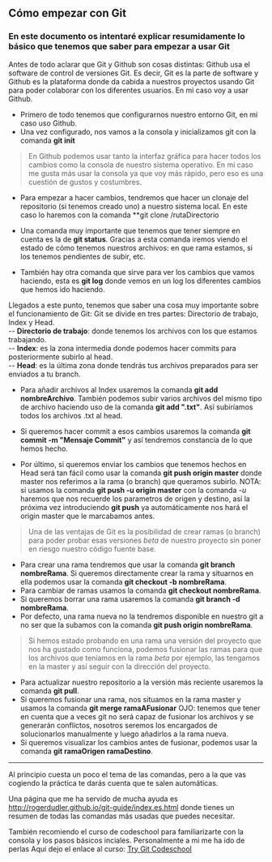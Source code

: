 ## Cómo empezar con Git


### En este documento os intentaré explicar resumidamente lo básico que tenemos que saber para empezar a usar Git


Antes de todo aclarar que Git y Github son cosas distintas: Github usa el software de control de versiones Git. Es decir, Git es la parte de software y Github es la plataforma donde da cabida a nuestros proyectos usando Git para poder colaborar con los diferentes usuarios.
En mi caso voy a usar Github.


- Primero de todo tenemos que configurarnos nuestro entorno Git, en mi caso uso Github.
- Una vez configurado, nos vamos a la consola y inicializamos git con la comanda **git init**


> En Github podemos usar tanto la interfaz gráfica para hacer todos los cambios como la consola de nuestro sistema operativo. En mi caso me gusta más usar la consola ya que voy más rápido, pero eso es una cuestión de gustos y costumbres.


- Para empezar a hacer cambios, tendremos que hacer un clonaje del repositorio (si tenemos creado uno) a nuestro sistema local. En este caso lo haremos con la comanda **git clone /rutaDirectorio


- Una comanda muy importante que tenemos que tener siempre en cuenta es la de **git status**. Gracias a esta comanda iremos viendo el estado de cómo tenemos nuestros archivos: en que rama estamos, si los tenemos pendientes de subir, etc.


- También hay otra comanda que sirve para ver los cambios que vamos haciendo, esta es **git log** donde vemos en un log los diferentes cambios que hemos ido haciendo.


Llegados a este punto, tenemos que saber una cosa muy importante sobre el funcionamiento de Git:
Git se divide en tres partes: Directorio de trabajo, Index y Head.  
-- **Directorio de trabajo**: donde tenemos los archivos con los que estamos trabajando.  
-- **Index**: es la zona intermedia donde podemos hacer commits para posteriormente subirlo al head.  
-- **Head**: es la última zona donde tendrás tus archivos preparados para ser enviados a tu branch.


- Para añadir archivos al Index usaremos la comanda **git add nombreArchivo**. También podemos subir varios archivos del mismo tipo de archivo haciendo uso de la comanda **git add ".txt"**. Así subiríamos todos los archivos .txt al head.
- Si queremos hacer commit a esos cambios usaremos la comanda **git commit -m "Mensaje Commit"** y así tendremos constancia de lo que hemos hecho.


- Por último, si queremos enviar los cambios que tenemos hechos en Head será tan fácil como usar la comanda **git push origin master** donde master nos referimos a la rama (o branch) que queramos subirlo. NOTA: si usamos la comanda **git push -u origin master** con la comanda _-u_ haremos que nos recuerde los parametros de origen y destino, así la próxima vez introduciendo **git push** ya automáticamente nos hará el origin master que le marcabamos antes.


> Una de las ventajas de Git es la posibilidad de crear ramas (o branch) para poder probar esas versiones _beta_ de nuestro proyecto sin poner en riesgo nuestro código fuente base.  
- Para crear una rama tendremos que usar la comanda **git branch nombreRama**. Si queremos directamente crear la rama y situarnos en ella podemos usar la comanda **git checkout -b nombreRama**.  
- Para cambiar de ramas usamos la comanda **git checkout nombreRama**.  
- Si queremos borrar una rama usaremos la comanda **git branch -d nombreRama**.  
- Por defecto, una rama nueva no la tendremos disponible en nuestro git a no ser que la subamos con la comanda **git push origin nombreRama**.


> Si hemos estado probando en una rama una versión del proyecto que nos ha gustado como funciona, podemos fusionar las ramas para que los archivos que teníamos en la rama _beta_ por ejemplo, las tengamos en la master y así seguir con la dirección del proyecto.
- Para actualizar nuestro repositorio a la versión más reciente usaremos la comanda **git pull**.  
- Si queremos fusionar una rama, nos situamos en la rama master y usamos la comanda **git merge ramaAFusionar** OJO: tenemos que tener en cuenta que a veces git no será capaz de fusionar los archivos y se generarán conflictos, nosotros seremos los encargados de solucionarlos manualmente y luego añadirlos a la rama nueva.  
- Si queremos visualizar los cambios antes de fusionar, podemos usar la comanda **git ramaOrigen ramaDestino**.

---
Al principio cuesta un poco el tema de las comandas, pero a la que vas cogiendo la práctica te darás cuenta que te salen automáticas.


Una página que me ha servido de mucha ayuda es <http://rogerdudler.github.io/git-guide/index.es.html> donde tienes un resumen de todas las comandas más usadas que puedes necesitar.


También recomiendo el curso de codeschool para familiarizarte con la consola y los pasos básicos inciales. Personalmente a mi me ha ido de perlas Aquí dejo el enlace al curso: [Try Git Codeschool](https://try.github.io/levels/1/challenges/1)



